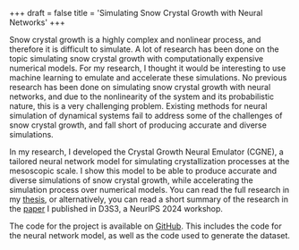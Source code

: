 +++
draft = false
title = 'Simulating Snow Crystal Growth with Neural Networks'
+++

Snow crystal growth is a highly complex and nonlinear process, and therefore it is difficult to simulate. A lot of research has been done on the topic simulating snow crystal growth with computationally expensive numerical models. For my research, I thought it would be interesting to use machine learning to emulate and accelerate these simulations. No previous research has been done on simulating snow crystal growth with neural networks, and due to the nonlinearity of the system and its probabilistic nature, this is a very challenging problem. Existing methods for neural simulation of dynamical systems fail to address some of the challenges of snow crystal growth, and fall short of producing accurate and diverse simulations.

In my research, I developed the Crystal Growth Neural Emulator (CGNE), a tailored neural network model for simulating crystallization processes at the mesoscopic scale. I show this model to be able to produce accurate and diverse simulations of snow crystal growth, while accelerating the simulation process over numerical models. You can read the full research in my [thesis](/pdf/thesis_pol_timmer.pdf), or alternatively, you can read a short summary of the research in the [paper](https://openreview.net/pdf?id=ZdaZoiYeG7) I published in D3S3, a NeurIPS 2024 workshop.

The code for the project is available on [GitHub](https://github.com/poltimmer/CGNE). This includes the code for the neural network model, as well as the code used to generate the dataset.

